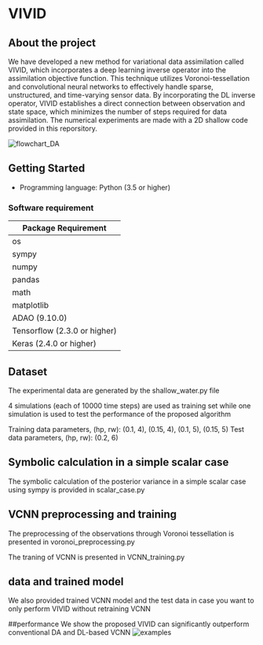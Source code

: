 # VIVID


## About the project
We have developed a new method for variational data assimilation called VIVID, which incorporates a deep learning inverse operator into the assimilation objective function. This technique utilizes Voronoi-tessellation and convolutional neural networks to effectively handle sparse, unstructured, and time-varying sensor data. By incorporating the DL inverse operator, VIVID establishes a direct connection between observation and state space, which minimizes the number of steps required for data assimilation. The numerical experiments are made with a 2D shallow code provided in this reporsitory. 

![flowchart_DA](https://user-images.githubusercontent.com/28357071/229172089-d5a09e5d-f708-4006-ba98-3a10fc3442bf.PNG)

## Getting Started

*   Programming language: Python (3.5 or higher)


### Software requirement

| Package Requirement                        |
|--------------------------------------------|
| os                                         |
| sympy                                      |
| numpy                                      |
| pandas                                     |
| math                                       |
| matplotlib                                 |
| ADAO (9.10.0)                              |
| Tensorflow (2.3.0 or higher)               |
| Keras (2.4.0 or higher)                    |



## Dataset 
The experimental data are generated by the shallow_water.py file

4 simulations (each of 10000 time steps) are used as training set while one simulation is used to test the performance of the proposed algorithm

Training data parameters, (hp, rw): (0.1, 4), (0.15, 4), (0.1, 5), (0.15, 5)
Test data parameters, (hp, rw): (0.2, 6)
 
## Symbolic calculation in a simple scalar case
The symbolic calculation of the posterior variance in a simple scalar case using sympy is provided in scalar_case.py

## VCNN preprocessing and training
The preprocessing of the observations through Voronoi tessellation is presented in voronoi_preprocessing.py

The traning of VCNN is presented in VCNN_training.py

## data and trained model
We also provided trained VCNN model and the test data in case you want to only perform VIVID without retraining VCNN


##performance
We show the proposed VIVID can significantly outperform conventional DA and DL-based VCNN
![examples](https://user-images.githubusercontent.com/28357071/229174143-f2678fd9-16df-458c-a45d-a1fe5f682668.PNG)
